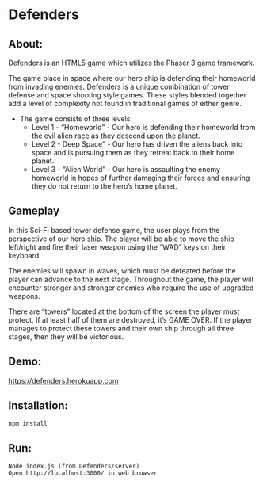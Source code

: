 # Defenders

## About:
Defenders is an HTML5 game which utilizes the Phaser 3 game framework.

The game place in space where our hero ship is defending their homeworld from invading enemies. 
Defenders is a unique combination of tower defense and space shooting style games. These styles 
blended together add a level of complexity not found in traditional 
games of either genre.

* The game consists of three levels:  
    * Level 1 - “Homeworld” - Our hero is defending their homeworld from the evil alien race as 
    they descend upon the planet.  
    * Level 2 - Deep Space” - Our hero has driven the aliens back into space and is pursuing them 
    as they retreat back to their home planet.  
    * Level 3 - “Alien World” - Our hero is assaulting the enemy homeworld in hopes of further 
    damaging their forces and ensuring they do not return to the hero’s home planet.

## Gameplay
In this Sci-Fi based tower defense game, the user plays from the perspective of our hero ship. 
The player will be able to move the ship left/right and fire their laser weapon using the “WAD” 
keys on their keyboard.

The enemies will spawn in waves, which must be defeated before the player can advance to the next 
stage. Throughout the game, the player will encounter stronger and stronger enemies who require 
the use of upgraded weapons.

There are “towers” located at the bottom of the screen the player must protect. If at least half of 
them are destroyed, it’s GAME OVER. If the player manages to protect these towers and their own ship 
through all three stages, then they will be victorious.

## Demo:
https://defenders.herokuapp.com

## Installation:
```
npm install
```

## Run:
```
Node index.js (from Defenders/server)
Open http://localhost:3000/ in web browser
```
